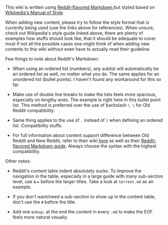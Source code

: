 This wiki is written using [Reddit-flavored Markdown ](https://www.reddit.com/wiki/markdown) but styled based on [Wikipedia's Manual of Style](https://en.wikipedia.org/wiki/Wikipedia:Manual_of_Style#National_varieties_of_English).

When adding new content, please try to follow the style format that is currently being used (use the links above for references). When unsure, check out Wikipedia's style guide linked above, there are plenty of examples how stuffs should look like, that it should be adequate to cover most if not all the possible cases one might think of when adding new contents to this wiki without even have to actually read their guideline.

Few things to note about Reddit's Markdown:

- When using an ordered list (numbers), any sublist will automatically be an ordered list as well, no matter what you do. The same applies for an unordered list (bullet points). I haven't found any workaround for this so far.


- Make use of double line breaks to make the lists feels more spacious, especially on lengthy ones. The example is right here in this bullet point list. This method is preferred over the use of backslash `\ \` for Old Reddit compatibility. 


- Same thing applies to the use of `.` instead of `)` when defining an ordered list. Compatibility stuffs.


- For full information about content support difference between Old Reddit and New Reddit, refer to their wiki [here](https://www.reddit.com/wiki/markdown#wiki_differences_in_content_support_between_old_reddit_and_new_reddit) as well as their [Reddit-flavored Markdown guide](https://www.reddit.com/wiki/markdown). Always choose the syntax with the highest compatibility.


Other notes:

- Reddit's content table indent absolutely sucks. To improve the navigation in the table, especially in a large guide with many sub-section level, use a `►` before the larger titles. Take a look at `torrent.md` as an example.


- If you don't want/need a sub-section to show up in the content table, don't use the `#` before the title.


- Add one `&nbsp;` at the end the content in every `.md` to make the EOF feels more natural visually.

&nbsp;

